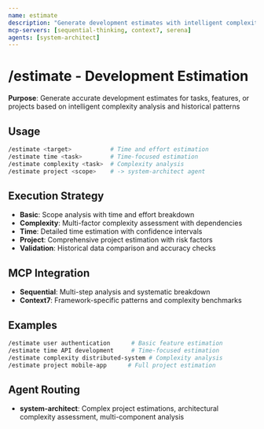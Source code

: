 ```yaml
---
name: estimate
description: "Generate development estimates with intelligent complexity analysis"
mcp-servers: [sequential-thinking, context7, serena]
agents: [system-architect]
---
```


# /estimate - Development Estimation

**Purpose**: Generate accurate development estimates for tasks, features, or projects based on intelligent complexity analysis and historical patterns

## Usage

```bash
/estimate <target>           # Time and effort estimation
/estimate time <task>        # Time-focused estimation
/estimate complexity <task>  # Complexity analysis
/estimate project <scope>    # -> system-architect agent
```

## Execution Strategy

- **Basic**: Scope analysis with time and effort breakdown
- **Complexity**: Multi-factor complexity assessment with dependencies
- **Time**: Detailed time estimation with confidence intervals
- **Project**: Comprehensive project estimation with risk factors
- **Validation**: Historical data comparison and accuracy checks

## MCP Integration

- **Sequential**: Multi-step analysis and systematic breakdown
- **Context7**: Framework-specific patterns and complexity benchmarks

## Examples

```bash
/estimate user authentication      # Basic feature estimation
/estimate time API development     # Time-focused estimation
/estimate complexity distributed-system # Complexity analysis
/estimate project mobile-app      # Full project estimation
```

## Agent Routing

- **system-architect**: Complex project estimations, architectural complexity assessment, multi-component analysis
